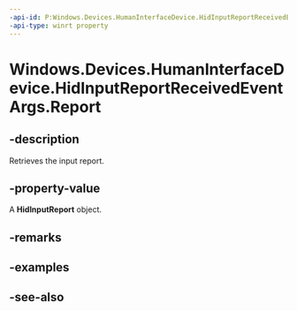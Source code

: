 ```yaml
---
-api-id: P:Windows.Devices.HumanInterfaceDevice.HidInputReportReceivedEventArgs.Report
-api-type: winrt property
---
```


<!-- Property syntax
public Windows.Devices.HumanInterfaceDevice.HidInputReport Report { get; }
-->

# Windows.Devices.HumanInterfaceDevice.HidInputReportReceivedEventArgs.Report

## -description
Retrieves the input report.

## -property-value
A **HidInputReport** object.

## -remarks

## -examples

## -see-also
